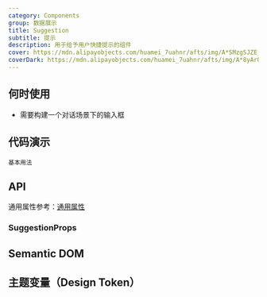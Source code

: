 ```yaml
---
category: Components
group: 数据展示
title: Suggestion
subtitle: 提示
description: 用于给予用户快捷提示的组件
cover: https://mdn.alipayobjects.com/huamei_7uahnr/afts/img/A*SMzgSJZE_AwAAAAAAAAAAAAADrJ8AQ/original
coverDark: https://mdn.alipayobjects.com/huamei_7uahnr/afts/img/A*8yArQ43EGccAAAAAAAAAAAAADrJ8AQ/original
---
```


## 何时使用

- 需要构建一个对话场景下的输入框

## 代码演示

<!-- prettier-ignore -->
<code src="./demo/basic.tsx">基本用法</code>


## API

通用属性参考：[通用属性](/docs/react/common-props)

### SuggestionProps

## Semantic DOM


## 主题变量（Design Token）

<ComponentTokenTable component="Suggestion"></ComponentTokenTable>
